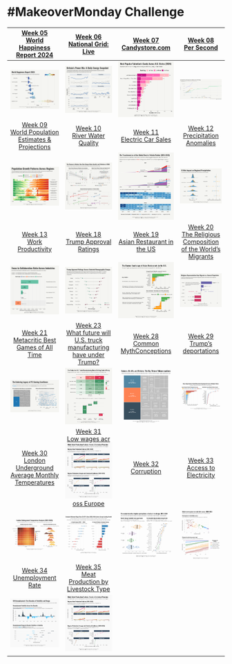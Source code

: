 # #MakeoverMonday Challenge

| [Week 05<br>World Happiness Report 2024](https://github.com/poncest/MakeoverMonday/tree/master/2025/Week_05) | [Week 06<br>National Grid: Live](https://github.com/poncest/MakeoverMonday/tree/master/2025/Week_06) | [Week 07<br> Candystore.com](https://github.com/poncest/MakeoverMonday/tree/master/2025/Week_07) | [Week 08](https://github.com/poncest/MakeoverMonday/tree/master/2025/Week_08)[<br>](https://github.com/poncest/MakeoverMonday/tree/master/2025/Week_07)[Per Second](https://github.com/poncest/MakeoverMonday/tree/master/2025/Week_08) |
|:----------------:|:----------------:|:----------------:|:----------------:|
| ![](Week_05/2025_05.png "week 05") | ![](Week_06/2025_06.png "week 06") | ![](Week_07/2025_07.png "week 07") | ![](Week_08/2025_08.gif "week 08") |
| [Week 09<br>World Population Estimates & Projections](https://github.com/poncest/MakeoverMonday/tree/master/2025/Week_09) | [Week 10<br>River Water Quality](https://github.com/poncest/MakeoverMonday/tree/master/2025/Week_10) | [Week 11<br>Electric Car Sales](https://github.com/poncest/MakeoverMonday/tree/master/2025/Week_11) | [Week 12<br>Precipitation Anomalies](https://github.com/poncest/MakeoverMonday/tree/master/2025/Week_12) |
| ![](Week_09/2025_09.png "week 09") | ![](Week_10/2025_10.png "week 10") | ![](Week_11/2025_11.png "week 11") | ![](Week_12/2025_12.png "week 12") |
| [Week 13<br>Work Productivity](https://github.com/poncest/MakeoverMonday/tree/master/2025/Week_13) | [Week 18<br>Trump Approval Ratings](https://github.com/poncest/MakeoverMonday/tree/master/2025/Week_18) | [Week 19<br>Asian Restaurant in the US](https://github.com/poncest/MakeoverMonday/tree/master/2025/Week_19) | [Week 20<br>The Religious Composition of the World’s Migrants](https://github.com/poncest/MakeoverMonday/tree/master/2025/Week_20) |
| ![](Week_13/2025_13.png "week 13") | ![](Week_18/2025_18.png "week 18") | ![](Week_19/2025_19.png "week 19") | ![]()![](Week_20/2025_20.png "week 20") |
| [Week 21<br>Metacritic Best Games of All Time](https://github.com/poncest/MakeoverMonday/tree/master/2025/Week_21) | [Week 23<br>What future will U.S. truck manufacturing have under Trump?](https://github.com/poncest/MakeoverMonday/tree/master/2025/Week_23) | [Week 28<br>Common MythConceptions](https://github.com/poncest/MakeoverMonday/tree/master/2025/Week_28) | [Week 29<br>Trump’s deportations](https://github.com/poncest/MakeoverMonday/tree/master/2025/Week_29) |
| ![](Week_21/2025_21.png "week 21") | ![](Week_23/2025_23.png "week 23") | ![](Week_28/2025_28.png "week 28") | ![](Week_29/2025_29.png "week 29") |
| [Week 30<br>London Underground Average Monthly Temperatures](https://github.com/poncest/MakeoverMonday/tree/master/2025/Week_30) | [Week 31<br>Low wages acr](https://github.com/poncest/MakeoverMonday/tree/master/2025/Week_31)![](Week_35/2025_35.png "week 35")[oss Europe](https://github.com/poncest/MakeoverMonday/tree/master/2025/Week_31) | [Week 32<br>Corruption](https://github.com/poncest/MakeoverMonday/tree/master/2025/Week_32) | [Week 33<br>Access to Electricity](https://github.com/poncest/MakeoverMonday/tree/master/2025/Week_33) |
| ![](Week_30/2025_30.png "week 30") | ![](Week_31/2025_31.png "week 31") | ![](Week_32/2025_32.png "week 32") | ![](Week_33/2025_33.png "week 33") |
| [Week 34<br>Unemployment Rate](https://github.com/poncest/MakeoverMonday/tree/master/2025/Week_34) | [Week 35<br>Meat Production by Livestock Type](https://github.com/poncest/MakeoverMonday/tree/master/2025/Week_35) |  |  |
| ![](Week_34/2025_34.png "week 34") | ![](Week_35/2025_35.png "week 35") |  |  |
|  |  |  |  |

